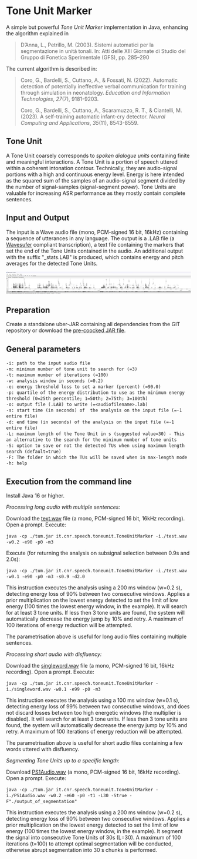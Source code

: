 # Tone Unit Marker

A simple but powerful *Tone Unit Marker* implementation in Java, enhancing the algorithm explained in 

> D’Anna, L., Petrillo, M. (2003). Sistemi automatici per la
> segmentazione in unità tonali. In: Atti delle XIII Giornate di Studio
> del Gruppo di Fonetica Sperimentale (GFS), pp. 285–290

The current algorithm is described in:

> Coro, G., Bardelli, S., Cuttano, A., & Fossati, N. (2022). Automatic
> detection of potentially ineffective verbal communication for training
> through simulation in neonatology. _Education and Information
> Technologies_, _27_(7), 9181-9203.
> 
> Coro, G., Bardelli, S., Cuttano, A., Scaramuzzo, R. T., & Ciantelli,
> M. (2023). A self-training automatic infant-cry detector. _Neural
> Computing and Applications_, _35_(11), 8543-8559.

## Tone Unit
A Tone Unit coarsely corresponds to *spoken dialogue units* containing finite and meaningful interactions. 
A Tone Unit  is a portion of speech uttered within a coherent intonation contour. Technically, they are audio-signal portions with a high and continuous energy level. Energy is here intended as the squared sum of the samples of an audio-signal segment divided by the number of signal-samples (signal-segment *power*).
Tone Units are valuable for increasing ASR performance as they mostly contain complete sentences.

## Input and Output

The input is a Wave audio file (mono, PCM-signed 16 bit, 16kHz) containing a sequence of utterances in any language.
The output is a .LAB file (a [Wavesufer](https://sourceforge.net/projects/wavesurfer/) compliant transcription), a text file containing the markers that set the end of the Tone Units contained in the audio. 
An additional output with the suffix "_stats.LAB" is produced, which contains energy and pitch averages for the detected Tone Units.

![Example of Wave file with annotation imported into Wavesurfer.](https://github.com/cybprojects65/ToneUnitMarker/blob/main/Annotation_example_in_Wavesurfer.jpg)


## Preparation

Create a standalone uber-JAR containing all dependencies from the GIT repository or download the [pre-coocked JAR file](https://github.com/cybprojects65/ToneUnitMarker/raw/refs/heads/main/tum.jar).

## General parameters

    -i: path to the input audio file
    -m: minimum number of tone unit to search for (=3)
    -t: maximum number of iterations (=100)
    -w: analysis window in seconds (=0.2)
    -e: energy threshold loss to set a marker (percent) (=90.0)
    -p: quartile of the energy distribution to use as the minimum energy threshold (0=25th percentile; 1=50th; 2=75th; 3=100th)
    -o: output file (.LAB) to write (=<audiofilename>.lab)
    -s: start time (in seconds) of  the analysis on the input file (=-1 entire file)
    -d: end time (in seconds) of the analysis on the input file (=-1 entire file)
    -L: maximum length of the Tone Unit in s (suggested value=30) - This an alternative to the search for the minimum number of tone units
    -S: option to save or not the detected TUs when using maximum length search (default=true)
    -F: The folder in which the TUs will be saved when in max-length mode
    -h: help

   
## Execution from the command line

Install Java 16 or higher.

*Processing long audio with multiple sentences:*

Download the [text.wav](https://github.com/cybprojects65/ToneUnitMarker/raw/refs/heads/main/test.wav) file (a mono, PCM-signed 16 bit, 16kHz recording).
Open a prompt.
Execute:

    java -cp ./tum.jar it.cnr.speech.toneunit.ToneUnitMarker -i./test.wav -w0.2 -e90 -p0 -m3

Execute (for returning the analysis on subsignal selection between 0.9s and 2.0s):

    java -cp ./tum.jar it.cnr.speech.toneunit.ToneUnitMarker -i./test.wav -w0.1 -e90 -p0 -m3 -s0.9 -d2.0

This instruction executes the analysis using a 200 ms window (w=0.2 s), detecting energy loss of 90% between two consecutive windows. Applies a prior multiplication on the lowest energy detected to set the limit of low energy (100 times the lowest energy window, in the example). It will search for at least 3 tone units. If less then 3 tone units are found, the system will automatically decrease the energy jump by 10% and retry. A maximum of 100 iterations of energy reduction will be attempted.

The parametrisation above is useful for long audio files containing multiple sentences.

*Processing short audio with disfluency:*

Download the [singleword.wav](https://github.com/cybprojects65/ToneUnitMarker/raw/refs/heads/main/singleword.wav) file (a mono, PCM-signed 16 bit, 16kHz recording).
Open a prompt.
Execute:

    java -cp ./tum.jar it.cnr.speech.toneunit.ToneUnitMarker -i./singleword.wav -w0.1 -e99 -p0 -m3

This instruction executes the analysis using a 100 ms window (w=0.1 s), detecting energy loss of 99% between two consecutive windows, and does not discard losses between too high energetic windows (the multiplier is disabled). It will search for at least 3 tone units. If less then 3 tone units are found, the system will automatically decrease the energy jump by 10% and retry. A maximum of 100 iterations of energy reduction will be attempted.

The parametrisation above is useful for short audio files containing a few words uttered with disfluency.

*Segmenting Tone Units up to a specific length:*

Download [PS1Audio.wav](https://github.com/cybprojects65/ToneUnitMarker/blob/main/PS1Audio.wav) (a mono, PCM-signed 16 bit, 16kHz recording).
Open a prompt.
Execute:

    java -cp ./tum.jar it.cnr.speech.toneunit.ToneUnitMarker -i./PS1Audio.wav -w0.2 -e60 -p0 -t1 -L30 -Strue -F"./output_of_segmentation"

This instruction executes the analysis using a 200 ms window (w=0.2 s), detecting energy loss of 90% between two consecutive windows. Applies a prior multiplication on the lowest energy detected to set the limit of low energy (100 times the lowest energy window, in the example). It segment the signal into consecutive Tone Units of 30s (L=30). A maximum of 100 iterations (t=100) to attempt optimal segmentation will be conducted, otherwise abrupt segmentation into 30 s chunks is performed.
